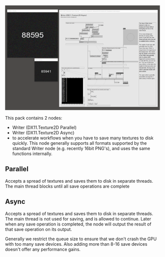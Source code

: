 ![Async node help patch](https://github.com/elliotwoods/VVVV.Nodes.ReadBack/blob/master/Capture.PNG?raw=true.jpg)

This pack contains 2 nodes:

* Writer (DX11.Texture2D Parallel)
* Writer (DX11.Texture2D Async)
* to accelerate workflows when you have to save many textures to disk quickly. This node generally supports all formats supported by the standard Writer node (e.g. recently 16bit PNG's), and uses the same functions internally.

## Parallel
Accepts a spread of textures and saves them to disk in separate threads. The main thread blocks until all save operations are complete

## Async
Accepts a spread of textures and saves them to disk in separate threads. The main thread is not used for saving, and is allowed to continue. Later when any save operation is completed, the node will output the result of that save operation on its output.

Generally we restrict the queue size to ensure that we don't crash the GPU with too many save devices. Also adding more than 8-16 save devices doesn't offer any performance gains.
